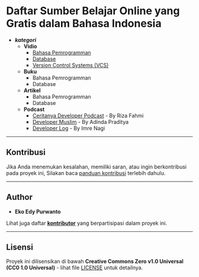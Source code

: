 # **Daftar Sumber Belajar Online yang Gratis dalam Bahasa Indonesia**

+ _**kategori**_
    + **Vidio**
        - [Bahasa Pemrogramman](vidio/bahasa-pemrogramman.md)
        - [Database](vidio/database.md)
        - [Version Control Systems (VCS)](vidio/vcs.md)
    + **Buku**
        - Bahasa Pemrogramman
        - Database
    + **Artikel**
        - Bahasa Pemrogramman
        - Database
    + **Podcast**
        - [Ceritanya Developer Podcast](https://anchor.fm/ceritanya-developer) - By Riza Fahmi
        - [Developer Muslim](https://anchor.fm/devmuslimid) - By Adinda Praditya
        - [Developer Log](https://open.spotify.com/show/0R3d8NC2V1LeKiFWKxcaUs?si=2ca9cee84ac94bc5) - By Imre Nagi
    
___
## Kontribusi
Jika Anda menemukan kesalahan, memiliki saran, atau ingin berkontribusi pada proyek ini, Silakan baca [panduan kontribusi](docs/CONTRIBUTING.md) terlebih dahulu.

___
## Author
- **Eko Edy Purwanto**

Lihat juga daftar [**kontributor**](https://github.com/EkoEdyPurwanto/belajar-gratis/graphs/contributors) yang berpartisipasi dalam proyek ini.
___
## Lisensi
Proyek ini dilisensikan di bawah **Creative Commons Zero v1.0 Universal (CC0 1.0 Universal)** - lihat file [LICENSE](LICENSE) untuk detailnya.